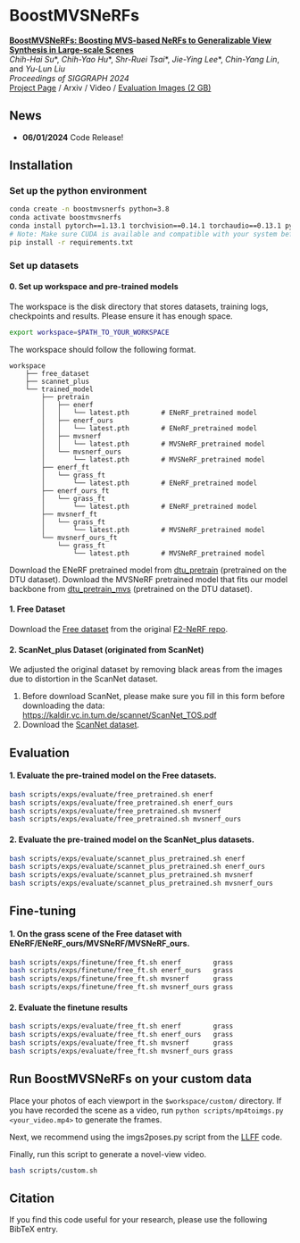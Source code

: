 # BoostMVSNeRFs

[**BoostMVSNeRFs: Boosting MVS-based NeRFs to Generalizable View Synthesis in Large-scale Scenes**](https://arxiv.org/abs/24XX.XXXXX)  
*Chih-Hai Su**, *Chih-Yao Hu**, *Shr-Ruei Tsai**, *Jie-Ying Lee**, *Chin-Yang Lin*, and *Yu-Lun Liu*  
*Proceedings of SIGGRAPH 2024*  
[Project Page](https://su-terry.github.io/BoostMVSNeRFs/) / Arxiv / Video / [Evaluation Images (2 GB)](https://drive.google.com/drive/folders/1u8njbeysuBgLihxmpGRY5vePm1aacfPi)


## News
- **06/01/2024** Code Release!

## Installation

### Set up the python environment
```bash
conda create -n boostmvsnerfs python=3.8
conda activate boostmvsnerfs
conda install pytorch==1.13.1 torchvision==0.14.1 torchaudio==0.13.1 pytorch-cuda=11.7 -c pytorch -c nvidia
# Note: Make sure CUDA is available and compatible with your system before installing these requirements (inplace-abn).
pip install -r requirements.txt
```

### Set up datasets

#### 0. Set up workspace and pre-trained models
The workspace is the disk directory that stores datasets, training logs, checkpoints and results. Please ensure it has enough space. 
```bash
export workspace=$PATH_TO_YOUR_WORKSPACE
```

The workspace should follow the following format.
```
workspace
    ├── free_dataset
    ├── scannet_plus
    └── trained_model
        ├── pretrain
        │   ├── enerf
        │   │   └── latest.pth        # ENeRF_pretrained model
        │   ├── enerf_ours
        │   │   └── latest.pth        # ENeRF_pretrained model
        │   ├── mvsnerf
        │   │   └── latest.pth        # MVSNeRF_pretrained model
        │   └── mvsnerf_ours
        │       └── latest.pth        # MVSNeRF_pretrained model
        ├── enerf_ft
        │   └── grass_ft              
        │       └── latest.pth        # ENeRF_pretrained model
        ├── enerf_ours_ft
        │   └── grass_ft              
        │       └── latest.pth        # ENeRF_pretrained model
        ├── mvsnerf_ft
        │   └── grass_ft              
        │       └── latest.pth        # MVSNeRF_pretrained model
        └── mvsnerf_ours_ft
            └── grass_ft              
                └── latest.pth        # MVSNeRF_pretrained model
```
Download the ENeRF pretrained model from [dtu_pretrain](https://drive.google.com/drive/folders/10vGC0_DuwLJwfy9OwUHhK7pRPoNP5rux?usp=share_link)  (pretrained on the DTU dataset).
Download the MVSNeRF pretrained model that fits our model backbone from [dtu_pretrain_mvs](https://drive.google.com/file/d/13OAVlcXgt7cGpFSTDvsy3SECH3KQEJ5N/view?usp=sharing) (pretrained on the DTU dataset).

<!-- #### 1. DTU
Download the preprocessed [DTU training data](https://drive.google.com/file/d/1eDjh-_bxKKnEuz5h-HXS7EDJn59clx6V/view)
and [Depth_raw](https://virutalbuy-public.oss-cn-hangzhou.aliyuncs.com/share/cascade-stereo/CasMVSNet/dtu_data/dtu_train_hr/Depths_raw.zip) from original [MVSNet repo](https://github.com/YoYo000/MVSNet)
and unzip. [MVSNeRF](https://github.com/apchenstu/mvsnerf) provide a [DTU example](https://1drv.ms/u/s!AjyDwSVHuwr8zhAAXh7x5We9czKj?e=oStQ48), please follow with the example's folder structure.

```bash
mv dtu_example.zip $workspace
cd $workspace
unzip dtu_example.zip
```
-->

#### 1. Free Dataset
Download the [Free dataset](https://www.dropbox.com/sh/jmfao2c4dp9usji/AAC7Ydj6rrrhy1-VvlAVjyE_a?dl=0) from the original [F2-NeRF repo](https://github.com/Totoro97/f2-nerf).

#### 2. ScanNet_plus Dataset (originated from ScanNet)
We adjusted the original dataset by removing black areas from the images due to distortion in the ScanNet dataset. 
1. Before download ScanNet, please make sure you fill in this form before downloading the data: https://kaldir.vc.in.tum.de/scannet/ScanNet_TOS.pdf
2. Download the [ScanNet dataset](https://drive.google.com/file/d/1uu_xGSBI_gkepaN4FnAZs9lkD0eKffnu/view?usp=sharing).
<!-- 
Follow the guidelines to download the ScanNet dataset and convert it to our ScanNet_plus dataset. Big thanks to Point-NeRF for their installation guidelines, [link](https://github.com/Xharlie/pointnerf?tab=readme-ov-file#scannet).

1. Before download ScanNet, please make sure you fill in this form before downloading the data: https://kaldir.vc.in.tum.de/scannet/ScanNet_TOS.pdf
2. Download specific scenes (used by NSVF):
    ```
    python scripts/data/download-scannet.py -o $workspace/scannet_plus/ id scene0101_04
    python scripts/data/download-scannet.py -o $workspace/scannet_plus/ id scene0241_01
    ```
3. Process the sens files:
    ```
    python ScanNet/SensReader/python/reader.py --filename data_src/nrData/scannet/scans/scene0101_04/scene0101_04.sens  --output_path data_src/nrData/scannet/scans/scene0101_04/exported/ --export_depth_images --export_color_images --export_poses --export_intrinsics
    python ScanNet/SensReader/python/reader.py --filename data_src/nrData/scannet/scans/scene0241_01/scene0241_01.sens  --output_path data_src/nrData/scannet/scans/scene0241_01/exported/ --export_depth_images --export_color_images --export_poses --export_intrinsics
    ```
 -->
## Evaluation

#### 1. Evaluate the pre-trained model on the Free datasets.

```bash
bash scripts/exps/evaluate/free_pretrained.sh enerf
bash scripts/exps/evaluate/free_pretrained.sh enerf_ours
bash scripts/exps/evaluate/free_pretrained.sh mvsnerf
bash scripts/exps/evaluate/free_pretrained.sh mvsnerf_ours
```

#### 2. Evaluate the pre-trained model on the ScanNet_plus datasets.

```bash
bash scripts/exps/evaluate/scannet_plus_pretrained.sh enerf
bash scripts/exps/evaluate/scannet_plus_pretrained.sh enerf_ours
bash scripts/exps/evaluate/scannet_plus_pretrained.sh mvsnerf
bash scripts/exps/evaluate/scannet_plus_pretrained.sh mvsnerf_ours
```

## Fine-tuning

#### 1. On the grass scene of the Free dataset with ENeRF/ENeRF_ours/MVSNeRF/MVSNeRF_ours.
```bash
bash scripts/exps/finetune/free_ft.sh enerf        grass
bash scripts/exps/finetune/free_ft.sh enerf_ours   grass
bash scripts/exps/finetune/free_ft.sh mvsnerf      grass
bash scripts/exps/finetune/free_ft.sh mvsnerf_ours grass
```
#### 2. Evaluate the finetune results
```bash
bash scripts/exps/evaluate/free_ft.sh enerf        grass
bash scripts/exps/evaluate/free_ft.sh enerf_ours   grass
bash scripts/exps/evaluate/free_ft.sh mvsnerf      grass
bash scripts/exps/evaluate/free_ft.sh mvsnerf_ours grass
```

## Run BoostMVSNeRFs on your custom data
Place your photos of each viewport in the `$workspace/custom/` directory. If you have recorded the scene as a video, run `python scripts/mp4toimgs.py <your_video.mp4>` to generate the frames.

Next, we recommend using the imgs2poses.py script from the [LLFF](https://github.com/Fyusion/LLFF/tree/master) code.

Finally, run this script to generate a novel-view video.

```bash
bash scripts/custom.sh
```

## Citation

If you find this code useful for your research, please use the following BibTeX entry.
